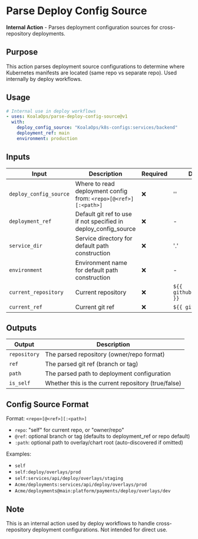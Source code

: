 # Parse Deploy Config Source

**Internal Action** - Parses deployment configuration sources for cross-repository deployments.

## Purpose

This action parses deployment source configurations to determine where Kubernetes manifests are located (same repo vs separate repo). Used internally by deploy workflows.

## Usage

```yaml
# Internal use in deploy workflows
- uses: KoalaOps/parse-deploy-config-source@v1
  with:
    deploy_config_source: "KoalaOps/k8s-configs:services/backend"
    deployment_ref: main
    environment: production
```

## Inputs

| Input | Description | Required | Default |
|-------|-------------|----------|---------|
| `deploy_config_source` | Where to read deployment config from: `<repo>[@<ref>][:<path>]` | ❌ | '' |
| `deployment_ref` | Default git ref to use if not specified in deploy_config_source | ❌ | - |
| `service_dir` | Service directory for default path construction | ❌ | '.' |
| `environment` | Environment name for default path construction | ❌ | - |
| `current_repository` | Current repository | ❌ | `${{ github.repository }}` |
| `current_ref` | Current git ref | ❌ | `${{ github.ref }}` |

## Outputs

| Output | Description |
|--------|-------------|
| `repository` | The parsed repository (owner/repo format) |
| `ref` | The parsed git ref (branch or tag) |
| `path` | The parsed path to deployment configuration |
| `is_self` | Whether this is the current repository (true/false) |

## Config Source Format

Format: `<repo>[@<ref>][:<path>]`

- `repo`: "self" for current repo, or "owner/repo"  
- `@ref`: optional branch or tag (defaults to deployment_ref or repo default)
- `:path`: optional path to overlay/chart root (auto-discovered if omitted)

Examples:
- `self`
- `self:deploy/overlays/prod`
- `self:services/api/deploy/overlays/staging`
- `Acme/deployments:services/api/deploy/overlays/prod`
- `Acme/deployments@main:platform/payments/deploy/overlays/dev`

## Note

This is an internal action used by deploy workflows to handle cross-repository deployment configurations. Not intended for direct use.